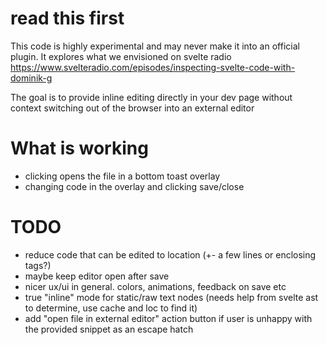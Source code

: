 # read this first

This code is highly experimental and may never make it into an official plugin.
It explores what we envisioned on svelte radio https://www.svelteradio.com/episodes/inspecting-svelte-code-with-dominik-g

The goal is to provide inline editing directly in your dev page without context switching out of the browser into an external editor

# What is working

- clicking opens the file in a bottom toast overlay
- changing code in the overlay and clicking save/close

# TODO

- reduce code that can be edited to location (+- a few lines or enclosing tags?)
- maybe keep editor open after save
- nicer ux/ui in general. colors, animations, feedback on save etc
- true "inline" mode for static/raw text nodes (needs help from svelte ast to determine, use cache and loc to find it)
- add "open file in external editor" action button if user is unhappy with the provided snippet as an escape hatch
